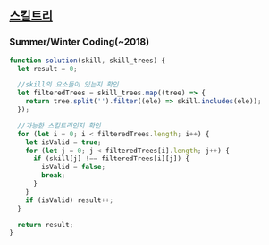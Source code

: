## [스킬트리](https://programmers.co.kr/learn/courses/30/lessons/49993)

### Summer/Winter Coding(~2018)

```js
function solution(skill, skill_trees) {
  let result = 0;

  //skill의 요소들이 있는지 확인
  let filteredTrees = skill_trees.map((tree) => {
    return tree.split('').filter((ele) => skill.includes(ele));
  });

  //가능한 스킬트리인지 확인
  for (let i = 0; i < filteredTrees.length; i++) {
    let isValid = true;
    for (let j = 0; j < filteredTrees[i].length; j++) {
      if (skill[j] !== filteredTrees[i][j]) {
        isValid = false;
        break;
      }
    }
    if (isValid) result++;
  }

  return result;
}
```
